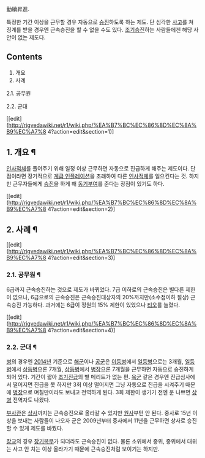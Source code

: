 勤續昇進.

특정한 기간 이상을 근무할 경우 자동으로 [승진](%EC%8A%B9%EC%A7%84.md)하도록 하는 제도. 단 심각한
[사고](%EC%82%AC%EA%B3%A0.md)를 쳐 징계를 받을 경우엔 근속승진을 할 수 없을 수도 있다.
[조기승진](%EC%A1%B0%EA%B8%B0%EC%A7%84%EA%B8%89.md)하는 사람들에겐 해당 사안이 없는 제도다.

## Contents

    

1. 개요 
2. 사례 
    

2.1. 공무원

2.2. 군대

[[edit](http://rigvedawiki.net/r1/wiki.php/%EA%B7%BC%EC%86%8D%EC%8A%B9%EC%A7%8
4?action=edit&section=1)]

## 1. 개요 ¶

[인사적체](%EC%9D%B8%EC%82%AC%EC%A0%81%EC%B2%B4.md)를 풀어주기 위해 일정 이상 근무하면 자동으로
진급하게 해주는 제도이다. 단점이라면 장기적으로 [계급 인플레이션](%EA%B3%84%EA%B8%89%20%EC%9D%B8%ED%94%8C%EB%A0%88%EC%9D%B4%EC%85%98.md)을 초래하여 다른
[인사적체](%EC%9D%B8%EC%82%AC%EC%A0%81%EC%B2%B4.md)를 일으킨다는 것. 하지만 근무자들에게
[승진](%EC%8A%B9%EC%A7%84.md)을 하게 해
[동기부여](%EB%8F%99%EA%B8%B0%EB%B6%80%EC%97%AC.md)를 준다는 장점이 있기도 하다.

[[edit](http://rigvedawiki.net/r1/wiki.php/%EA%B7%BC%EC%86%8D%EC%8A%B9%EC%A7%8
4?action=edit&section=2)]

## 2. 사례 ¶

[[edit](http://rigvedawiki.net/r1/wiki.php/%EA%B7%BC%EC%86%8D%EC%8A%B9%EC%A7%8
4?action=edit&section=3)]

### 2.1. 공무원 ¶

6급까지 근속승진하는 것으로 제도가 바뀌었다. 7급 이하로의 근속승진은 별다른 제한이 없으나, 6급으로의 근속승진은 근속승진대상자의
20%까지만(소수점이하 절상) 근속승진 가능하다. 과거에는 6급이 정원의 15% 제한이 있었으나
[티오](%ED%8B%B0%EC%98%A4.md)를 늘렸다.

[[edit](http://rigvedawiki.net/r1/wiki.php/%EA%B7%BC%EC%86%8D%EC%8A%B9%EC%A7%8
4?action=edit&section=4)]

### 2.2. 군대 ¶

[병](%EB%B3%91.md)의 경우엔 [2014년](2014%EB%85%84.md) 기준으로
[해군](%ED%95%B4%EA%B5%B0.md)이나 [공군](%EA%B3%B5%EA%B5%B0.md)은
[이등병](%EC%9D%B4%EB%93%B1%EB%B3%91.md)에서
[일등병](%EC%9D%BC%EB%93%B1%EB%B3%91.md)으로는 3개월,
[일등병](%EC%9D%BC%EB%93%B1%EB%B3%91.md)에서
[상등병](%EC%83%81%EB%93%B1%EB%B3%91.md)으론 7개월,
[상등병](%EC%83%81%EB%93%B1%EB%B3%91.md)에서 [병장](%EB%B3%91%EC%9E%A5.md)으론
7개월을 근무하면 자동으로 승진하게 되어 있다. 기간이 짧아
[조기진급](%EC%A1%B0%EA%B8%B0%EC%A7%84%EA%B8%89.md)의 별 메리트가 없는 편.
[육군](%EC%9C%A1%EA%B5%B0.md) 같은 경우엔 진급심사에서 떨어지면 진급을 못 하지만 3회 이상 떨어지면 그냥 자동으로
진급을 시켜주기 때문에 [병장](%EB%B3%91%EC%9E%A5.md)으로 며칠만이라도 보내고 전역하게 된다. 3회 제한이 생기기
전엔 운 나쁘면 [상병](%EC%83%81%EB%B3%91.md) 전역자도 나왔다.

  

[부사관](%EB%B6%80%EC%82%AC%EA%B4%80.md)은 [상사](%EC%83%81%EC%82%AC.md)까지는
근속승진으로 올라갈 수 있지만 [원사](%EC%9B%90%EC%82%AC.md)부턴 안 된다. 중사로 15년 이상을 보내는 사람들이
나오자 군은 2009년부터 중사에서 11년을 근무하면 상사로 승진할 수 있게 제도를 바꿨다.

  

[장교](%EC%9E%A5%EA%B5%90.md)의 경우
[장기복무](%EC%9E%A5%EA%B8%B0%EB%B3%B5%EB%AC%B4.md)가 되더라도 근속승진이 없다. 물론 소위에서 중위,
중위에서 대위는 사고 안 치는 이상 올라가기 때문에 근속승진처럼 보이기는 하지만.

